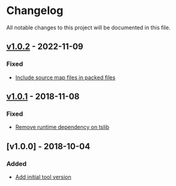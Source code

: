 # Changelog
All notable changes to this project will be documented in this file.

<a name="v1.0.2"></a>
## [v1.0.2](https://github.com/rubensworks/manual-git-changelog.js/compare/v1.0.1...v1.0.2) - 2022-11-09

### Fixed
* [Include source map files in packed files](https://github.com/rubensworks/manual-git-changelog.js/commit/4e1c7f11c1106a991c280ae2b7ccd5e81fa93cca)

<a name="v1.0.1"></a>
## [v1.0.1](https://github.com/rubensworks/manual-git-changelog.js/compare/v1.0.0...v1.0.1) - 2018-11-08

### Fixed
* [Remove runtime dependency on tslib](https://github.com/rubensworks/manual-git-changelog.js/commit/0abecdb8362bf2f077226f8d34a99c54decf897a)

<a name="v1.0.0"></a>
## [v1.0.0] - 2018-10-04

### Added
* [Add initial tool version](https://github.com/rubensworks/manual-git-changelog.js/commit/cc31e161ea727d967966f5481e55ce4291ea0417)
